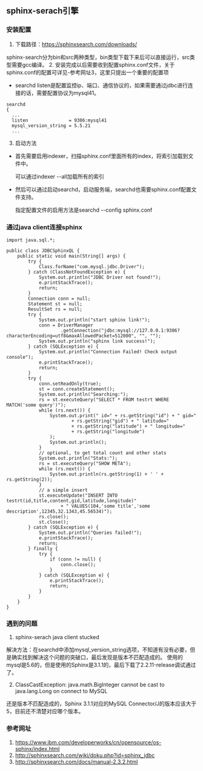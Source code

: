 ## sphinx-serach引擎
### 安装配置
1. 下载路径：https://sphinxsearch.com/downloads/

  sphinx-search分为bin和src两种类型，bin类型下载下来后可以直接运行，src类型需要gcc编译。
2. 安装完成以后需要收到配置sphinx.conf文件，关于sphinx.conf的配置可详见-参考网址3，这里只提出一个重要的配置项
- searchd
listen是配置监控ip、端口、通信协议的，如果需要通过jdbc进行连接的话，需要配置协议为mysql41。
```
searchd
{
  ...
  listen               = 9306:mysql41
  mysql_version_string = 5.5.21
  ...
```
3. 启动方法
- 首先需要启用indexer，扫描sphinx.conf里面所有的index，将索引加载到文件中。

  可以通过indexer --all加载所有的索引
- 然后可以通过启动searchd，启动服务端，searchd也需要sphinx.conf配置文件支持。

  指定配置文件的启用方法是searchd --config sphinx.conf

### 通过java client连接sphinx

```
import java.sql.*;

public class JDBCSphinxQL {
    public static void main(String[] args) {
        try {
            Class.forName("com.mysql.jdbc.Driver");
        } catch (ClassNotFoundException e) {
            System.out.println("JDBC Driver not found!");
            e.printStackTrace();
            return;
        }
        Connection conn = null;
        Statement st = null;
        ResultSet rs = null;
        try {
            System.out.println("start sphinx link!");
            conn = DriverManager
                    .getConnection("jdbc:mysql://127.0.0.1:9306?characterEncoding=utf8&maxAllowedPacket=512000", "", "");
            System.out.println("sphinx link success!");
        } catch (SQLException e) {
            System.out.println("Connection Failed! Check output console");
            e.printStackTrace();
            return;
        }
        try {
            conn.setReadOnly(true);
            st = conn.createStatement();
            System.out.println("Searching:");
            rs = st.executeQuery("SELECT * FROM testrt WHERE MATCH('some query')");
            while (rs.next()) {
                System.out.print(" id=" + rs.getString("id") + " gid="
                        + rs.getString("gid") + " latitude="
                        + rs.getString("latitude") + " longitude="
                        + rs.getString("longitude")
                );
                System.out.println();
            }
            // optional, to get total count and other stats
            System.out.println("Stats:");
            rs = st.executeQuery("SHOW META");
            while (rs.next()) {
                System.out.println(rs.getString(1) + ' ' + rs.getString(2));
            }
            // a simple insert
            st.executeUpdate("INSERT INTO testrt(id,title,content,gid,latitude,longitude)"
                    + " VALUES(104,'some title','some description',12345,32.1343,45.56534)");
            rs.close();
            st.close();
        } catch (SQLException e) {
            System.out.println("Queries failed!");
            e.printStackTrace();
            return;
        } finally {
            try {
                if (conn != null) {
                    conn.close();
                }
            } catch (SQLException e) {
                e.printStackTrace();
                return;
            }
        }
    }
}
```


### 遇到的问题
1. sphinx-serach java client stucked

  解决方法：在searchd中添加mysql_version_string选项，不知道有没有必要，但是确实找到解决这个问题的突破口，最后发现是版本不匹配造成的。
使用的mysql是5.6的，但是使用的Sphinx是3.1.1的，最后下载了2.2.11-release调试通过了。

2. ClassCastException: java.math.BigInteger cannot be cast to java.lang.Long on connect to MySQL

  还是版本不匹配造成的，Sphinx 3.1.1对应的MySQL Connector/J的版本应该大于5，目前还不清楚对应哪个版本。

### 参考网址
1. https://www.ibm.com/developerworks/cn/opensource/os-sphinx/index.html
2. http://sphinxsearch.com/wiki/doku.php?id=sphinx_jdbc
3. http://sphinxsearch.com/docs/manual-2.3.2.html
